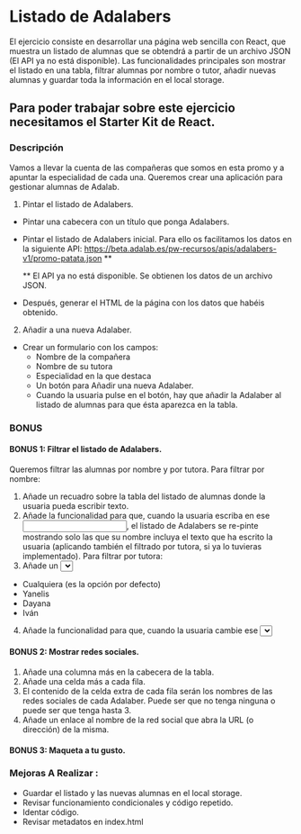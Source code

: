 # Listado de Adalabers

El ejercicio consiste en desarrollar una página web sencilla con React, que muestra un listado de alumnas que se obtendrá a partir de un archivo JSON
(El API ya no está disponible).
Las funcionalidades principales son mostrar el listado en una tabla, filtrar alumnas por nombre o tutor, añadir nuevas alumnas y guardar toda la información en el local storage.

## Para poder trabajar sobre este ejercicio necesitamos el Starter Kit de React.

### Descripción

Vamos a llevar la cuenta de las compañeras que somos en esta promo y a apuntar la especialidad de cada
una. Queremos crear una aplicación para gestionar alumnas de Adalab.

1.  Pintar el listado de Adalabers.

- Pintar una cabecera con un título que ponga Adalabers.

- Pintar el listado de Adalabers inicial. Para ello os facilitamos los datos en la siguiente API:
  https://beta.adalab.es/pw-recursos/apis/adalabers-v1/promo-patata.json \*\*

  \*\* El API ya no está disponible. Se obtienen los datos de un archivo JSON.

- Después, generar el HTML de la página con los datos que habéis obtenido.

2. Añadir a una nueva Adalaber.

- Crear un formulario con los campos:
  - Nombre de la compañera
  - Nombre de su tutora
  - Especialidad en la que destaca
  - Un botón para Añadir una nueva Adalaber.
  - Cuando la usuaria pulse en el botón, hay que añadir la Adalaber al listado de alumnas para que ésta aparezca en la tabla.

### BONUS

#### BONUS 1: Filtrar el listado de Adalabers.

Queremos filtrar las alumnas por nombre y por tutora.
Para filtrar por nombre:

1. Añade un recuadro sobre la tabla del listado de alumnas donde la usuaria pueda escribir texto.
2. Añade la funcionalidad para que, cuando la usuaria escriba en ese <input>, el listado de Adalabers se re-pinte mostrando solo las que su nombre incluya el texto que ha escrito la usuaria (aplicando también el filtrado por tutora, si ya lo tuvieras implementado).
   Para filtrar por tutora:
3. Añade un <select> a la cabecera que tenga las siguientes opciones:

- Cualquiera (es la opción por defecto)
- Yanelis
- Dayana
- Iván

4. Añade la funcionalidad para que, cuando la usuaria cambie ese <select>, el listado de Adalabers se
   re-pinte mostrando solo las que coincidan con la opción seleccionada (aplicando también el filtrado
   por nombre, si procede).

#### BONUS 2: Mostrar redes sociales.

1. Añade una columna más en la cabecera de la tabla.
1. Añade una celda más a cada fila.
1. El contenido de la celda extra de cada fila serán los nombres de las redes sociales de cada Adalaber.
   Puede ser que no tenga ninguna o puede ser que tenga hasta 3.
1. Añade un enlace <a> al nombre de la red social que abra la URL (o dirección) de la misma.

#### BONUS 3: Maqueta a tu gusto.

### Mejoras A Realizar :

- Guardar el listado y las nuevas alumnas en el local storage.
- Revisar funcionamiento condicionales y código repetido.
- Identar código.
- Revisar metadatos en index.html

